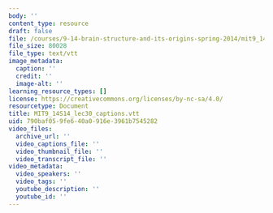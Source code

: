 ```yaml
---
body: ''
content_type: resource
draft: false
file: /courses/9-14-brain-structure-and-its-origins-spring-2014/mit9_14s14_lec30_captions.vtt
file_size: 80028
file_type: text/vtt
image_metadata:
  caption: ''
  credit: ''
  image-alt: ''
learning_resource_types: []
license: https://creativecommons.org/licenses/by-nc-sa/4.0/
resourcetype: Document
title: MIT9_14S14_lec30_captions.vtt
uid: 790baf05-9fe6-40a0-916e-3961b7545282
video_files:
  archive_url: ''
  video_captions_file: ''
  video_thumbnail_file: ''
  video_transcript_file: ''
video_metadata:
  video_speakers: ''
  video_tags: ''
  youtube_description: ''
  youtube_id: ''
---
```

